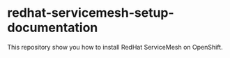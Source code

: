 # redhat-servicemesh-setup-documentation
This repository show you how to install RedHat ServiceMesh on OpenShift.
